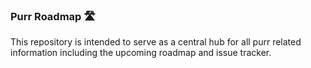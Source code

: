 ### Purr Roadmap 🛣

This repository is intended to serve as a central hub for all purr related information including the upcoming roadmap and issue tracker.
